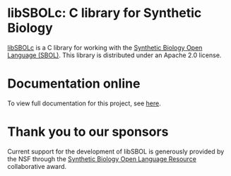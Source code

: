 libSBOLc: C library for Synthetic Biology
=========================================

[libSBOLc](https://github.com/SynBioDex/libSBOLc) is a C library for working with the [Synthetic Biology Open Language (SBOL)](http://sbolstandard.org). This library is distributed under an Apache 2.0 license.

Documentation online
====================

To view full documentation for this project, see [here](http://synbiodex.github.com/libSBOLc#doxygen).

Thank you to our sponsors
=========================

Current support for the development of libSBOL is generously provided by the NSF through the [Synthetic Biology Open Language Resource](http://www.nsf.gov/awardsearch/showAward?AWD_ID=1355909) collaborative award.

